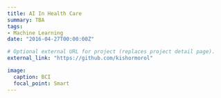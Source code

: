 ```yaml
---
title: AI In Health Care
summary: TBA
tags:
- Machine Learning
date: "2016-04-27T00:00:00Z"

# Optional external URL for project (replaces project detail page).
external_link: "https://github.com/kishormorol"

image:
  caption: BCI
  focal_point: Smart
---
```

